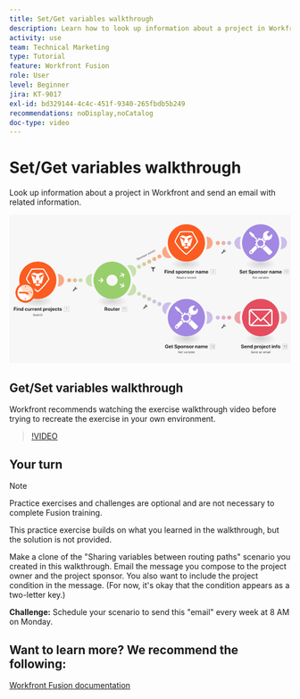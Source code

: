 ```yaml
---
title: Set/Get variables walkthrough
description: Learn how to look up information about a project in Workfront and send an email with related information in [!DNL Adobe Workfront Fusion].
activity: use
team: Technical Marketing
type: Tutorial
feature: Workfront Fusion
role: User
level: Beginner
jira: KT-9017
exl-id: bd329144-4c4c-451f-9340-265fbdb5b249
recommendations: noDisplay,noCatalog
doc-type: video
---
```

# Set/Get variables walkthrough

Look up information about a project in Workfront and send an email with related information.

![An image of the Fusion scenario](assets/universal-connectors-and-routing-8.png)

## Get/Set variables walkthrough

Workfront recommends watching the exercise walkthrough video before trying to recreate the exercise in your own environment.

>[!VIDEO](https://video.tv.adobe.com/v/335276/?quality=12&learn=on)


## Your turn

>[!NOTE]
>
>Practice exercises and challenges are optional and are not necessary to complete Fusion training.

This practice exercise builds on what you learned in the walkthrough, but the solution is not provided.

Make a clone of the "Sharing variables between routing paths" scenario you created in this walkthrough. Email the message you compose to the project owner and the project sponsor. You also want to include the project condition in the message. (For now, it's okay that the condition appears as a two-letter key.)

**Challenge:** Schedule your scenario to send this "email" every week at 8 AM on Monday.

## Want to learn more? We recommend the following:

[Workfront Fusion documentation](https://experienceleague.adobe.com/docs/workfront/using/adobe-workfront-fusion/workfront-fusion-2.html?lang=en)
